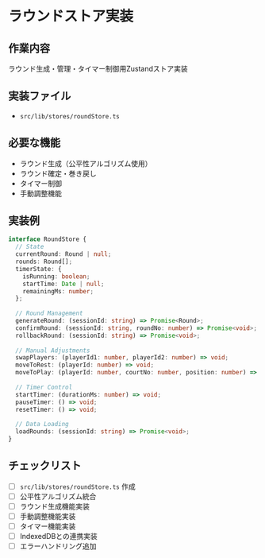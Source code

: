 # ラウンドストア実装

## 作業内容
ラウンド生成・管理・タイマー制御用Zustandストア実装

## 実装ファイル
- `src/lib/stores/roundStore.ts`

## 必要な機能
- ラウンド生成（公平性アルゴリズム使用）
- ラウンド確定・巻き戻し
- タイマー制御
- 手動調整機能

## 実装例
```typescript
interface RoundStore {
  // State
  currentRound: Round | null;
  rounds: Round[];
  timerState: {
    isRunning: boolean;
    startTime: Date | null;
    remainingMs: number;
  };
  
  // Round Management
  generateRound: (sessionId: string) => Promise<Round>;
  confirmRound: (sessionId: string, roundNo: number) => Promise<void>;
  rollbackRound: (sessionId: string) => Promise<void>;
  
  // Manual Adjustments
  swapPlayers: (playerId1: number, playerId2: number) => void;
  moveToRest: (playerId: number) => void;
  moveToPlay: (playerId: number, courtNo: number, position: number) => void;
  
  // Timer Control
  startTimer: (durationMs: number) => void;
  pauseTimer: () => void;
  resetTimer: () => void;
  
  // Data Loading
  loadRounds: (sessionId: string) => Promise<void>;
}
```

## チェックリスト
- [ ] `src/lib/stores/roundStore.ts` 作成
- [ ] 公平性アルゴリズム統合
- [ ] ラウンド生成機能実装
- [ ] 手動調整機能実装
- [ ] タイマー機能実装
- [ ] IndexedDBとの連携実装
- [ ] エラーハンドリング追加